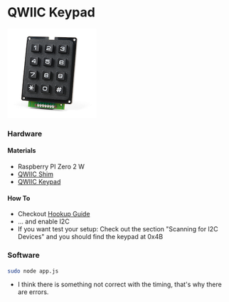 # QWIIC Keypad

![qwiic-keypad](img/qwiic-keypad.png)

### Hardware

#### Materials

* Raspberry PI Zero 2 W
* [QWIIC Shim](https://www.sparkfun.com/products/15794)
* [QWIIC Keypad](https://www.sparkfun.com/products/15290)

#### How To
* Checkout [Hookup Guide](https://learn.sparkfun.com/tutorials/qwiic-shim-for-raspberry-pi-hookup-guide#hardware-overview)
* ... and enable I2C
* If you want test your setup: Check out the section "Scanning for I2C Devices" and you should find the keypad at 0x4B

### Software

```bash
sudo node app.js
```

- I think there is something not correct with the timing, that's why there are errors.

